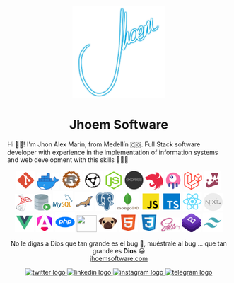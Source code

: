 <!--
### Hi there 👋
**JhoemSoftware/JhoemSoftware** is a ✨ _special_ ✨ repository because its `README.md` (this file) appears on your GitHub profile.
Here are some ideas to get you started:
- 🔭 I’m currently working on ...
- 🌱 I’m currently learning ...
- 👯 I’m looking to collaborate on ...
- 🤔 I’m looking for help with ...
- 💬 Ask me about ...
- 📫 How to reach me: ...
- 😄 Pronouns: ...
- ⚡ Fun fact: ...
-->
<!-- <p align='center'>
	<img src="https://i.ibb.co/hcjmvZL/jhonem-Azul.png" width='43' height='42'>
</p> -->
<p align='center'>
	<img src="https://raw.githubusercontent.com/JhoemSoftware/JhoemSoftwareWebReact/master/public/jhoemAzul.webp" style="width: 210px;">
</p>

<h1 align='center'>Jhoem Software</h1>

Hi 👋🏼! I'm Jhon Alex Marín, from Medellín  🇨🇴. Full Stack software developer with experience in the implementation of information systems and web development with this skills 👨🏻‍💻

<p align='center'>
    <!-- GIT -->
    <img src="./images/git.png" width='43' height='42'>
    <!-- Docker -->
    <img src="./images/docker.png" width='50' height='37'>
    <!-- Rust -->
    <img src="./images/rust.png" width='47' height='45'>
    <!-- Actix -->
    <img src="./images/actix.png" width='43' height='42'>
    <!-- Node -->
    <img src="./images/node.png" width='43' height='42'>
    <!-- Express -->
    <img src="./images/express.png" width='43' height='43'>
    <!-- NestJS -->
    <img src="./images/nest.png" width='40' height='40'>
    <!-- Livewire -->
    <img src="./images/livewire.png" width='40' height='40'>
    <!-- Laravel -->
    <img src="./images/laravel.png" width='40' height='40'>
    <!-- Jest -->
    <img src="./images/jest.png" width='40' height='42'>
    <!-- Sql Server -->
    <img src="./images/sqlserver.png" width='40' height='38'>
    <!-- Oracle -->
    <img src="./images/oracle.png" width='38' height='38'>
    <!-- Mysql -->
    <img src="./images/mysql.png" width='45' height='45'>
    <!-- MariaDB -->
    <img src="./images/maria.png" width='43' height='42'>
    <!-- Postgres -->
    <img src="./images/pgsql.png" width='43' height='42'>
    <!-- Mongo -->
    <img src="./images/mongo.png" width='53' height='42'>
    <!-- JS -->
    <img src="./images/js.png" width='43' height='42'>
    <!-- TS -->
    <img src="./images/ts.png" width='43' height='42'>
    <!-- React -->
    <img src="./images/react.png" width='43' height='42'>
    <!-- Next -->
    <img src="./images/next.png" width='43' height='40'>
    <!-- Vue -->
    <img src="./images/vue.png" width='43' height='42'>
    <!-- Angular -->
    <img src="./images/angular.png" width='40' height='40'>
    <!-- PHP -->
    <img src="./images/php.png" width='45' height='45'>
    <!-- Handlebars -->
    <img src="./images/handlebars.png" width='45' height='38'>
    <!-- Pug -->
    <img src="./images/pug.png" width='43' height='42'>
    <!-- HTML -->
    <img src="./images/html.png" width='43' height='42'>
    <!-- CSS -->
    <img src="./images/css.png" width='43' height='42'>
    <!-- Sass -->
    <img src="./images/sass.png" width='45' height='33'>
    <!-- Bootstrap -->
    <img src="./images/bootstrap.png" width='43' height='42'>
    <!-- Tailwind -->
    <img src="./images/tailwind.png" width='45' height='44'>
</p>

<p align='center'>
    No le digas a Dios que tan grande es el bug 🐞, muéstrale al bug ... que tan grande es <b>Dios</b> 😀
    <br><a href="https://jhoemsoftware.netlify.app/" target="_blank" align='center'>jhoemsoftware.com</a>
</p>

<p align='center'>
    <a href="https://twitter.com/JhoemLive" target="_blank">
        <img src="https://img.shields.io/static/v1?message=Twitter&logo=twitter&label=&color=1DA1F2&logoColor=white&labelColor=&style=for-the-badge" height="35" alt="twitter logo"  />
    </a>
    <a href="https://www.linkedin.com/in/jhoemsoftware/" target="_blank">
        <img src="https://img.shields.io/static/v1?message=LinkedIn&logo=linkedin&label=&color=0077B5&logoColor=white&labelColor=&style=for-the-badge" height="35" alt="linkedin logo"  />
    </a>
    <a href="https://www.instagram.com/jhoem_soft/" target="_blank">
        <img src="https://img.shields.io/static/v1?message=Instagram&logo=instagram&label=&color=E4405F&logoColor=white&labelColor=&style=for-the-badge" height="35" alt="instagram logo"  />
    </a>
    <a href="https://t.me/JhoemSoft" target="_blank">
        <img src="https://img.shields.io/static/v1?message=Telegram&logo=telegram&label=&color=2CA5E0&logoColor=white&labelColor=&style=for-the-badge" height="35" alt="telegram logo"  />
    </a>
</p>